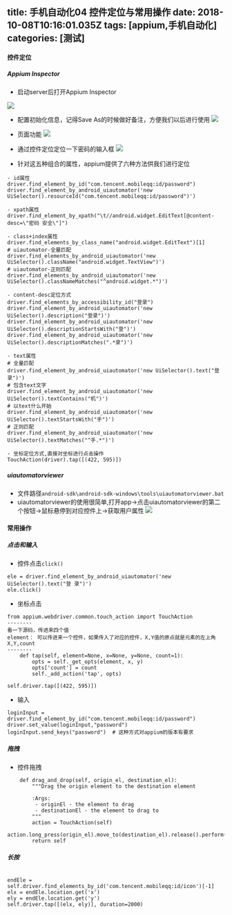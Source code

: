 title: 手机自动化04 控件定位与常用操作
date: 2018-10-08T10:16:01.035Z
tags: [appium,手机自动化]
categories: [测试]
---
#### 控件定位
##### Appium Inspector
- 启动server后打开Appium Inspector

<!--more-->

![](https://upload-images.jianshu.io/upload_images/2572206-d8f49def4871d809.png?imageMogr2/auto-orient/strip%7CimageView2/2/w/1240)
- 配置初始化信息，记得Save As的时候做好备注，方便我们以后进行使用
![](https://upload-images.jianshu.io/upload_images/2572206-c03e61d058f6d815.png?imageMogr2/auto-orient/strip%7CimageView2/2/w/1240)
- 页面功能
![](https://upload-images.jianshu.io/upload_images/2572206-9ed124bbb2329e83.png?imageMogr2/auto-orient/strip%7CimageView2/2/w/1240)
- 通过控件定位定位一下密码的输入框
![](https://upload-images.jianshu.io/upload_images/2572206-27910851791921a8.png?imageMogr2/auto-orient/strip%7CimageView2/2/w/1240)

- 针对这五种组合的属性，appium提供了六种方法供我们进行定位
```
- id属性
driver.find_element_by_id("com.tencent.mobileqq:id/password")
driver.find_element_by_android_uiautomator('new UiSelector().resourceId("com.tencent.mobileqq:id/password")')
```
```
- xpath属性
driver.find_element_by_xpath("\t//android.widget.EditText[@content-desc=\"密码 安全\"]")
```
```
- class+index属性
driver.find_elements_by_class_name("android.widget.EditText")[1]
# uiautomator-全量匹配
driver.find_elements_by_android_uiautomator('new UiSelector().className("android.widget.TextView")')
# uiautomator-正则匹配
driver.find_elements_by_android_uiautomator('new UiSelector().classNameMatches("^android.widget.*")')
```
```
- content-desc定位方式
driver.find_elements_by_accessibility_id("登录")
driver.find_element_by_android_uiautomator('new UiSelector().description("登录")')
driver.find_element_by_android_uiautomator('new UiSelector().descriptionStartsWith("登")')
driver.find_element_by_android_uiautomator('new UiSelector().descriptionMatches(".*录")')
```
```
- text属性
# 全量匹配
driver.find_element_by_android_uiautomator('new UiSelector().text("登 录")')
# 包含text文字
driver.find_element_by_android_uiautomator('new UiSelector().textContains("机")')
# 以text什么开始
driver.find_element_by_android_uiautomator('new UiSelector().textStartsWith("手")')
# 正则匹配
driver.find_element_by_android_uiautomator('new UiSelector().textMatches("^手.*")')
```
```
- 坐标定位方式,直接对坐标进行点击操作
TouchAction(driver).tap([(422, 595)])
```
##### uiautomatorviewer
- 文件路径`android-sdk\android-sdk-windows\tools\uiautomatorviewer.bat`
- uiautomatorviewer的使用很简单,打开app->点击uiautomatorviewer的第二个按钮->鼠标悬停到对应控件上->获取用户属性
![](https://upload-images.jianshu.io/upload_images/2572206-e41e9832ee6a6177.png?imageMogr2/auto-orient/strip%7CimageView2/2/w/1240)

#### 常用操作
##### 点击和输入
- 控件点击`click()`
```
ele = driver.find_element_by_android_uiautomator('new UiSelector().text("登 录")')
ele.click()
```
- 坐标点击
```
from appium.webdriver.common.touch_action import TouchAction
--------
看一下源码，传进来四个值
element： 可以传进来一个控件，如果传入了对应的控件，X,Y值的原点就是元素的左上角
X,Y,count
--------
    def tap(self, element=None, x=None, y=None, count=1):
        opts = self._get_opts(element, x, y)
        opts['count'] = count
        self._add_action('tap', opts)

self.driver.tap([(422, 595)])
```
- 输入
```
loginInput = driver.find_element_by_id("com.tencent.mobileqq:id/password")
driver.set_value(loginInput,"password")
loginInput.send_keys("password")  # 这种方式对appium的版本有要求
```
##### 拖拽
- 控件拖拽
```
    def drag_and_drop(self, origin_el, destination_el):
        """Drag the origin element to the destination element

        :Args:
         - originEl - the element to drag
         - destinationEl - the element to drag to
        """
        action = TouchAction(self)
        action.long_press(origin_el).move_to(destination_el).release().perform()
        return self
```

##### 长按
```

endEle = self.driver.find_elements_by_id('com.tencent.mobileqq:id/icon')[-1]
elx = endEle.location.get('x')
ely = endEle.location.get('y')
self.driver.tap([(elx, ely)], duration=2000)
```
